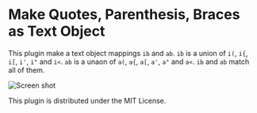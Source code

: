 Make Quotes, Parenthesis, Braces as Text Object
===============================================

This plugin make a text object mappings `ib` and `ab`.  `ib` is a union of `i(`, `i{`, `i[`, `i'`, `i"` and `i<`.  `ab` is a unaon of `a(`, `a{`, `a[`, `a'`, `a"` and `a<`.
`ib` and `ab` match all of them.

![Screen shot](http://gifzo.net/Twph2N6Nmd.gif)

This plugin is distributed under the MIT License.
